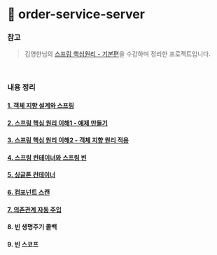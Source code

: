 # 🌱 order-service-server
### 참고
> 김영한님의 [스프링 핵심원리 - 기본편](https://www.inflearn.com/course/%EC%8A%A4%ED%94%84%EB%A7%81-%ED%95%B5%EC%8B%AC-%EC%9B%90%EB%A6%AC-%EA%B8%B0%EB%B3%B8%ED%8E%B8 )을 수강하며 정리한 프로젝트입니다.
<br>
 
### 내용 정리
#### [1. 객체 지향 설계와 스프링]( https://github.com/JoongHyun-Kim/Study-Spring/blob/main/%EA%B9%80%EC%A4%91%ED%98%84/%EC%8A%A4%ED%94%84%EB%A7%81%20%ED%95%B5%EC%8B%AC%20%EC%9B%90%EB%A6%AC/Week5/%EA%B0%9D%EC%B2%B4%20%EC%A7%80%ED%96%A5%20%EC%84%A4%EA%B3%84%EC%99%80%20%EC%8A%A4%ED%94%84%EB%A7%81.md )
#### [2. 스프링 핵심 원리 이해1 - 예제 만들기]( https://github.com/JoongHyun-Kim/Study-Spring/blob/main/%EA%B9%80%EC%A4%91%ED%98%84/%EC%8A%A4%ED%94%84%EB%A7%81%20%ED%95%B5%EC%8B%AC%20%EC%9B%90%EB%A6%AC/Week6/%EC%8A%A4%ED%94%84%EB%A7%81%20%ED%95%B5%EC%8B%AC%20%EC%9B%90%EB%A6%AC%20%EC%9D%B4%ED%95%B41_%EC%98%88%EC%A0%9C%20%EB%A7%8C%EB%93%A4%EA%B8%B0.md )
#### [3. 스프링 핵심 원리 이해2 - 객체 지향 원리 적용]( https://github.com/JoongHyun-Kim/spring-study/blob/main/%EA%B9%80%EC%A4%91%ED%98%84/%EC%8A%A4%ED%94%84%EB%A7%81%20%ED%95%B5%EC%8B%AC%20%EC%9B%90%EB%A6%AC/Week7/%EC%8A%A4%ED%94%84%EB%A7%81%20%ED%95%B5%EC%8B%AC%20%EC%9B%90%EB%A6%AC%20%EC%9D%B4%ED%95%B42_%EA%B0%9D%EC%B2%B4%20%EC%A7%80%ED%96%A5%20%EC%9B%90%EB%A6%AC%20%EC%A0%81%EC%9A%A9.md )
#### [4. 스프링 컨테이너와 스프링 빈]( https://thunder-animantarx-b6f.notion.site/354da0da59584212953c3a0ac5e00528 )
#### [5. 싱글톤 컨테이너]( https://thunder-animantarx-b6f.notion.site/c9f0b3cbb93e45c7b822db785baed778 )
#### [6. 컴포넌트 스캔]( https://thunder-animantarx-b6f.notion.site/e0df35b26f6c4c2b91cc6a4a748d45f0 )
#### [7. 의존관계 자동 주입]( https://thunder-animantarx-b6f.notion.site/8fcd686accbf459f88e4934f981c872c )
#### 8. 빈 생명주기 콜백
#### 9. 빈 스코프
